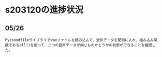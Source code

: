 # s203120の進捗状況

## 05/26
    Pysoundfileライブラリでwavファイルを読み込んで、波形データを配列に入れ、組み込み関数であるall()を使って、二つの音声データが同じものかどうかの判断ができることを確認した。